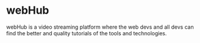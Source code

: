 # webHub
webHub is a video streaming platform where the web devs and all devs can find the better and quality tutorials of the tools and technologies. 
